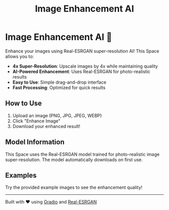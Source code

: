 ﻿---
title: Image Enhancement AI
emoji: 🎨
colorFrom: blue
colorTo: purple
sdk: gradio
sdk_version: 4.15.0
app_file: app.py
pinned: false
license: mit
---

# Image Enhancement AI 🎨

Enhance your images using Real-ESRGAN super-resolution AI! This Space allows you to:

- **4x Super-Resolution**: Upscale images by 4x while maintaining quality
- **AI-Powered Enhancement**: Uses Real-ESRGAN for photo-realistic results
- **Easy to Use**: Simple drag-and-drop interface
- **Fast Processing**: Optimized for quick results

## How to Use

1. Upload an image (PNG, JPG, JPEG, WEBP)
2. Click "Enhance Image"
3. Download your enhanced result!

## Model Information

This Space uses the Real-ESRGAN model trained for photo-realistic image super-resolution. The model automatically downloads on first use.

## Examples

Try the provided example images to see the enhancement quality!

---

Built with ❤️ using [Gradio](https://gradio.app/) and [Real-ESRGAN](https://github.com/xinntao/Real-ESRGAN)
